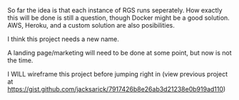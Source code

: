 So far the idea is that each instance of RGS runs seperately. How exactly this will be done is still a question, though Docker might be a good solution. AWS, Heroku, and a custom solution are also posibilities.

I think this project needs a new name.

A landing page/marketing will need to be done at some point, but now is not the time.

I WILL wireframe this project before jumping right in (view previous project at <https://gist.github.com/jacksarick/7917426b8e26ab3d21238e0b919ad110>)